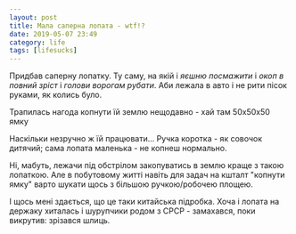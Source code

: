 ```yaml
---
layout: post
title: Мала саперна лопата - wtf!?
date: 2019-05-07 23:49 
category: life
tags: [lifesucks]
---
```

Придбав саперну лопатку. 
Ту саму, на якій і _яєшню посмажити_ і _окоп в повний зріст_ і _голови ворогам рубати_. 
Аби лежала в авто і не рити пісок руками, як колись було.

Трапилась нагода копнути їй землю нещодавно - хай там 50x50x50 ямку

Наскільки незручно ж їй працювати... 
Ручка коротка - як совочок дитячий; сама лопата маленька - не копнеш нормально.

Ні, мабуть, лежачи під обстрілом закопуватись в землю краще з такою лопаткою. 
Але в побутовому житті навіть для задач на кшталт "копнути ямку" варто шукати щось з більшою ручкою/робочею площею.

І щось мені здається, що це таки китайська підробка. 
Хоча і лопата на держаку хиталась і шурупчики родом з СРСР - замахався, поки викрутив: зрізався шлиць.

